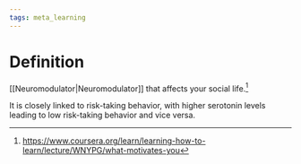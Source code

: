 ```yaml
---
tags: meta_learning
---
```


# Definition

[[Neuromodulator|Neuromodulator]] that affects your social life.[^1]

It is closely linked to risk-taking behavior, with higher serotonin levels leading to low risk-taking behavior and vice versa.

[^1]: https://www.coursera.org/learn/learning-how-to-learn/lecture/WNYPG/what-motivates-you